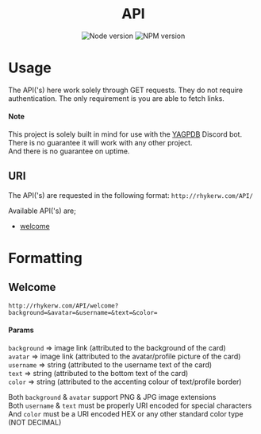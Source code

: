 
<div align="center">

<!-- PROJECT -->
# API

<!-- Badges -->
![Node version](https://img.shields.io/badge/node-v18.9.0-brightgreen)
![NPM version](https://img.shields.io/badge/npm-v8.19.1-blue)
</div>

# Usage
The API('s) here work solely through GET requests. They do not require authentication. The only requirement is you are able to fetch links.<br />

#### Note
This project is solely built in mind for use with the [YAGPDB](https://github.com/botlabs-gg/yagpdb) Discord bot. There is no guarantee it will work with any other project.<br />
And there is no guarantee on uptime.


## URI
The API('s) are requested in the following format: `http://rhykerw.com/API/`

Available API('s) are;
- [welcome](#Welcome)

# Formatting

## Welcome

`http://rhykerw.com/API/welcome?background=&avatar=&username=&text=&color=`

#### Params

`background` => image link (attributed to the background of the card)<br />
`avatar` => image link (attributed to the avatar/profile picture of the card)<br />
`username` => string (attributed to the username text of the card)<br />
`text` => string (attributed to the bottom text of the card)<br />
`color` => string (attributed to the accenting colour of text/profile border)

Both `background` & `avatar` support PNG & JPG image extensions<br />
Both `username` & `text` must be properly URI encoded for special characters<br />
And `color` must be a URI encoded HEX or any other standard color type (NOT DECIMAL) 
